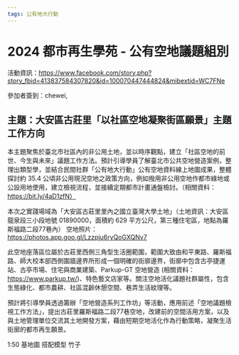 ```yaml
---
tags: 公有地大行動
---
```


# 2024 都市再生學苑 - 公有空地議題組別

活動資訊：https://www.facebook.com/story.php?story_fbid=413837584307820&id=100070447444824&mibextid=WC7FNe

參加者簽到：chewei, 

## 主題：大安區古莊里「以社區空地凝聚街區願景」主題工作方向

本主題聚焦於臺北市社區內的非公用土地，並以時序觀點，建立「社區空地的前世、今生與未來」議題工作方法。預計引導學員了解臺北市公共空地營造案例，整理出類型學，並結合民間社群「公有地大行動」公有空地資料線上地圖成果，整體探討約 35.4 公頃非公用現況空地之政策方向，例如撥用非公用空地作都市綠地或公設用地使用，建立檢視流程，並接續定期都市計畫通盤檢討。（相關資料：https://bit.ly/4aD1zfN）

本次之實踐場域為「大安區古莊里里內之國立臺灣大學土地」（土地資訊：大安區龍泉段三小段地號 01890000，面積約 629 平方公尺，第三種住宅區，地點為羅斯福路二段77巷內）
空地照片：https://photos.app.goo.gl/Lzzpiu6ryQoGXQNv7

此空地座落區位屬於古莊里西側三角型生活圈範圍，範圍大致由和平東路、羅斯福路、師大校本部西側圍牆邊界所形成一個明確的街廓邊界，街廓中包含古亭捷運站、古亭市場、住宅與商業建築、Parkup-GT 空地營造 (相關資料：https://www.parkup.tw/)、特色藝文店家等。關注空地活化議題社群屬性，包含生態綠化、都市農耕、社區混齡休憩空間、巷弄生活紋理等。

預計將引導學員透過籌辦「空地營造系列工作坊」等活動，應用前述「空地議題檢視工作方法」，提出古莊里羅斯福路二段77巷空地，改建前的空間活用方案，以及與土地管理單位交流其土地開發方案，藉由短期空地活化作為行動策略，凝聚生活街廓的都市再生願景。

1:50 基地圖
搭配模型
竹子


